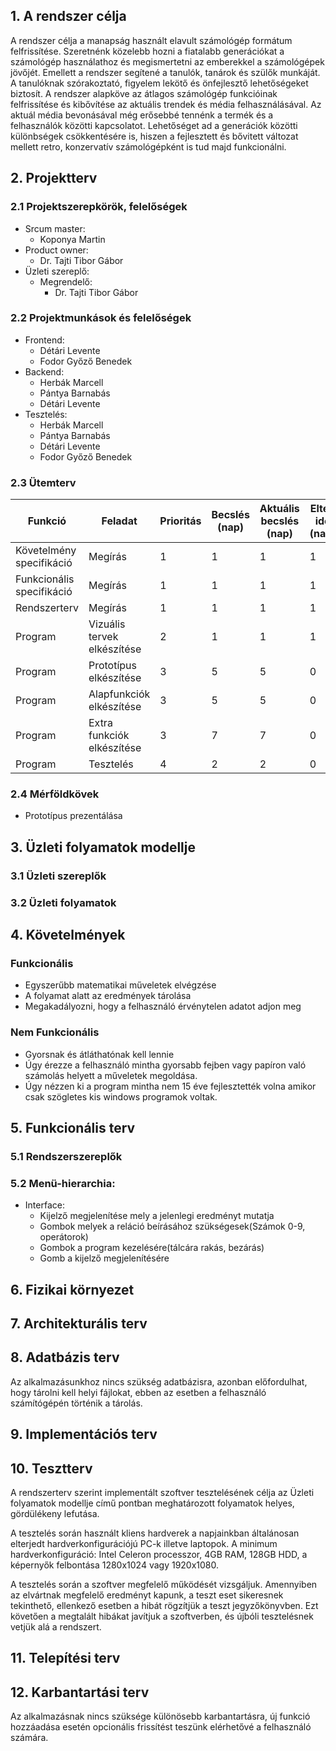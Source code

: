 ## 1. A rendszer célja

A rendszer célja a manapság használt elavult számológép formátum felfrissítése. Szeretnénk közelebb hozni a fiatalabb generációkat a számológép használathoz és megismertetni az emberekkel a számológépek jövőjét. Emellett a rendszer segítené a tanulók, tanárok és szülők munkáját. A tanulóknak szórakoztató, figyelem lekötő és önfejlesztő lehetőségeket biztosít. A rendszer alapköve az átlagos számológép funkcióinak felfrissítése és kibővítése az aktuális trendek és média felhasználásával. Az aktuál média bevonásával még erősebbé tennénk a termék és a felhasználók közötti kapcsolatot. Lehetőséget ad a generációk közötti különbségek csökkentésére is, hiszen a fejlesztett és bővitett változat mellett retro, konzervatív számológépként is tud majd funkcionálni.
## 2. Projektterv
   
### 2.1 Projektszerepkörök, felelőségek
* Srcum master:
	-   Koponya Martin 	
* Product owner:
	-   Dr. Tajti Tibor Gábor
* Üzleti szereplő:
	-   Megrendelő:
		 -  Dr. Tajti Tibor Gábor
   
### 2.2 Projektmunkások és felelőségek
   		
* Frontend:
	-   Détári Levente
	-   Fodor Győző Benedek
* Backend:  
	-   Herbák Marcell
	-   Pántya Barnabás
	-   Détári Levente
* Tesztelés:   
	-   Herbák Marcell
	-   Pántya Barnabás
	-   Détári Levente
	-   Fodor Győző Benedek
  
### 2.3 Ütemterv
|Funkció                  | Feladat                   | Prioritás | Becslés (nap) | Aktuális becslés (nap) | Eltelt idő (nap) | Határidő (nap) |
|-------------------------|---------------------------|-----------|---------------|------------------------|------------------|---------------------|
|Követelmény specifikáció |Megírás                    |         1 |             1 |                      1 |                1 |                   1 |             
|Funkcionális specifikáció|Megírás                    |         1 |             1 |                      1 |                1 |                   1 |
|Rendszerterv             |Megírás                    |         1 |             1 |                      1 |                1 |                   1 |
|Program                  |Vizuális tervek elkészítése|         2 |             1 |                      1 |                1 |                   1 |
|Program                  |Prototípus elkészítése     |         3 |             5 |                      5 |                0 |                   5 |
|Program                  |Alapfunkciók elkészítése   |         3 |             5 |                      5 |                0 |                   5 |
|Program                  |Extra funkciók elkészítése |         3 |             7 |                      7 |                0 |                   7 |
|Program                  |Tesztelés                  |         4 |             2 |                      2 |                0 |                   2 |

   
### 2.4 Mérföldkövek
   *   Prototípus prezentálása
   
## 3. Üzleti folyamatok modellje
   
### 3.1 Üzleti szereplők
   
### 3.2 Üzleti folyamatok
   
## 4. Követelmények
  ### Funkcionális
  
  - Egyszerűbb matematikai műveletek elvégzése
  - A folyamat alatt az eredmények tárolása
  - Megakadályozni, hogy a felhasználó érvénytelen adatot adjon meg

### Nem Funkcionális

  - Gyorsnak és átláthatónak kell lennie
  - Úgy érezze a felhasználó mintha gyorsabb fejben vagy papíron való számolás helyett a műveletek megoldása.
  - Úgy nézzen ki a program mintha nem 15 éve fejlesztették volna amikor csak szögletes kis windows programok voltak.
   
## 5. Funkcionális terv
    
### 5.1 Rendszerszereplők
   
### 5.2 Menü-hierarchia:
* Interface:
	- Kijelző megjelenítése mely a jelenlegi eredményt mutatja
	- Gombok melyek a reláció beírásához szükségesek(Számok 0-9, operátorok)
	- Gombok a program kezelésére(tálcára rakás, bezárás)
	- Gomb a kijelző megjelenítésére
   
## 6. Fizikai környezet
    
## 7. Architekturális terv
    
## 8. Adatbázis terv

Az alkalmazásunkhoz nincs szükség adatbázisra, azonban előfordulhat, hogy tárolni kell helyi fájlokat, ebben az esetben a felhasználó számítógépén történik a tárolás.

## 9. Implementációs terv
    
## 10. Tesztterv

A rendszerterv szerint implementált szoftver tesztelésének célja az Üzleti folyamatok modellje című pontban meghatározott folyamatok helyes, gördülékeny lefutása.

A tesztelés során használt kliens hardverek a napjainkban általánosan elterjedt hardverkonfigurációjú PC-k illetve laptopok.
A minimum hardverkonfiguráció: Intel Celeron processzor, 4GB RAM, 128GB HDD, a képernyők felbontása 1280x1024 vagy 1920x1080.

A tesztelés során a szoftver megfelelő működését vizsgáljuk. Amennyiben az elvártnak megfelelő eredményt kapunk, a teszt eset sikeresnek tekinthető, ellenkező 
esetben a hibát rögzítjük a teszt jegyzőkönyvben. Ezt követően a megtalált hibákat javítjuk a szoftverben, és újbóli tesztelésnek vetjük alá a rendszert.

## 11. Telepítési terv
    
## 12. Karbantartási terv

Az alkalmazásnak nincs szüksége különösebb karbantartásra, új funkció hozzáadása esetén opcionális frissítést teszünk elérhetővé a felhasználó számára.
